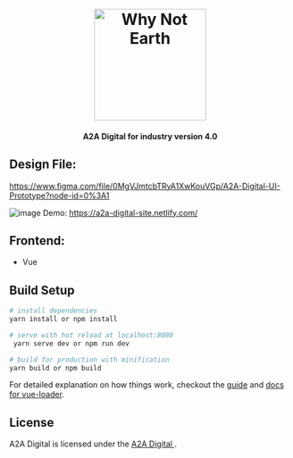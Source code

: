 <h1 align="center">
  <br>
  <a href="https://user-images.githubusercontent.com/5694308/67922376-2e05ff80-fbdd-11e9-8e9e-58b52ca151b9"><img src="https://a2a-digital-site.netlify.com//img/logo_A2A.73e89357.svg" alt="Why Not Earth" width="200"></a>
</h1>

<h4 align="center">A2A Digital for industry version 4.0
  

## Design File:

https://www.figma.com/file/0MgVJmtcbTRyA1XwKouVGp/A2A-Digital-UI-Prototype?node-id=0%3A1


![image](https://github.com/A2A-Digital/a2a-digital-site/blob/master/static/home.png)
Demo: https://a2a-digital-site.netlify.com/

## Frontend:
  - Vue 

## Build Setup

``` bash
# install dependencies
yarn install or npm install

# serve with hot reload at localhost:8080
 yarn serve dev or npm run dev

# build for production with minification
yarn build or npm build 

```
For detailed explanation on how things work, checkout the [guide](http://vuejs-templates.github.io/webpack/) and [docs for vue-loader](http://vuejs.github.io/vue-loader).


## License
A2A Digital is licensed under the [ A2A Digital ](LICENSE).
